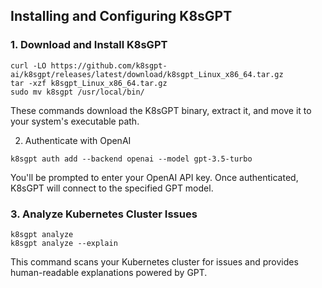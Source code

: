## Installing and Configuring K8sGPT

 ### 1. Download and Install K8sGPT
```
curl -LO https://github.com/k8sgpt-ai/k8sgpt/releases/latest/download/k8sgpt_Linux_x86_64.tar.gz
tar -xzf k8sgpt_Linux_x86_64.tar.gz
sudo mv k8sgpt /usr/local/bin/
```

These commands download the K8sGPT binary, extract it, and move it to your system's executable path.

2. Authenticate with OpenAI
```
k8sgpt auth add --backend openai --model gpt-3.5-turbo
```

You'll be prompted to enter your OpenAI API key. Once authenticated, K8sGPT will connect to the specified GPT model.
### 3. Analyze Kubernetes Cluster Issues

```
k8sgpt analyze
k8sgpt analyze --explain
```

This command scans your Kubernetes cluster for issues and provides human-readable explanations powered by GPT.

